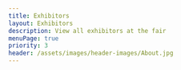 ```yaml
---
title: Exhibitors
layout: Exhibitors
description: View all exhibitors at the fair
menuPage: true
priority: 3
header: /assets/images/header-images/About.jpg
---
```

